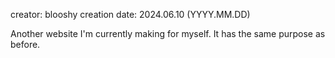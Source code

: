 creator: blooshy
creation date: 2024.06.10 (YYYY.MM.DD)

Another website I'm currently making for myself.
It has the same purpose as before.

